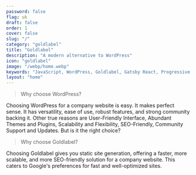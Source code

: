 ```yaml
---
password: false
flag: uk
draft: false
order: 1
cover: false
slug: "/"
category: "goldlabel"
title: "Goldlabel"
description: "A modern alternative to WordPress"
icon: "goldlabel"
image: "/webp/home.webp"
keywords: "JavaScript, WordPress, Goldlabel, Gatsby React, Progressive Web App, MUI"
layout: "home"
---
```


> Why choose WordPress?

Choosing WordPress for a company website is easy. It makes perfect sense. It has versatility, ease of use, robust features, and strong community backing it. Other true reasons are User-Friendly Interface, Abundant Themes and Plugins, Scalability and Flexibility, SEO-Friendly, Community Support and Updates.  But is it the right choice?

> Why choose Goldlabel?

Choosing Goldlabel gives you static site generation, offering a faster, more scalable, and more SEO-friendly solution for a company website. This caters to Google's preferences for fast and well-optimized sites. 

